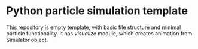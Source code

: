 # Python particle simulation template
This repository is empty template, with basic file structure and minimal
particle functionality. It has *visualize* module, which creates animation from 
Simulator object.

